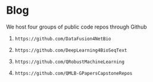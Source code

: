 # Blog

We host four groups of public code repos through Github

1. ``https://github.com/DataFusion4NetBio``

2. ``https://github.com/DeepLearning4BioSeqText``

3. ``https://github.com/QRobustMachineLearning``

4. ``https://github.com/QMLB-GPapersCapstoneRepos``
